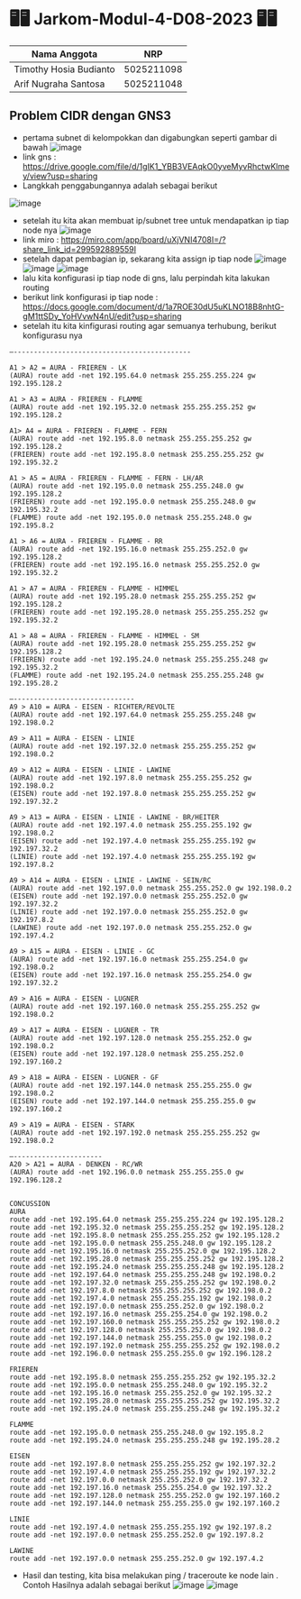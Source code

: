 # 🖥🖥 Jarkom-Modul-4-D08-2023 🖥🖥

Nama Anggota | NRP
------------------- | --------------		
Timothy Hosia Budianto | 5025211098
Arif Nugraha Santosa | 5025211048

## Problem CIDR dengan GNS3
- pertama subnet di kelompokkan dan digabungkan seperti gambar di bawah
![image](https://github.com/thossb/jarkom-modul-4-D08-2023/assets/90438426/2b3331fe-fab9-43cd-898d-da8bd5e309e7)
- link gns : https://drive.google.com/file/d/1gIK1_YBB3VEAqkO0yveMyvRhctwKlmey/view?usp=sharing
- Langkkah penggabungannya adalah sebagai berikut

![image](https://github.com/thossb/jarkom-modul-4-D08-2023/assets/90438426/9bda1b07-5b3e-4616-ba68-9952b29ae200)
- setelah itu kita akan membuat ip/subnet tree untuk mendapatkan ip tiap node nya
![image](https://github.com/thossb/jarkom-modul-4-D08-2023/assets/90438426/f0ffa135-733f-4fdd-b088-7cabd5e9bc82)
- link miro : https://miro.com/app/board/uXjVNI4708I=/?share_link_id=299592889559I
- setelah dapat pembagian ip, sekarang kita assign ip tiap node
![image](https://github.com/thossb/jarkom-modul-4-D08-2023/assets/90438426/43b90170-b378-4e6b-9bd8-dd4e04fc8ee7)
![image](https://github.com/thossb/jarkom-modul-4-D08-2023/assets/90438426/1573c63e-96dd-444c-9b36-17a8cb009bef)
![image](https://github.com/thossb/jarkom-modul-4-D08-2023/assets/90438426/3b2422f6-3833-4943-be7c-e702b52be015)
- lalu kita konfigurasi ip tiap node di gns, lalu perpindah kita lakukan routing
- berikut link konfigurasi ip tiap node : https://docs.google.com/document/d/1a7ROE30dU5uKLNO18B8nhtG-gM1ttSDy_YoHVvwN4nU/edit?usp=sharing
- setelah itu kita kinfigurasi routing agar semuanya terhubung, berikut konfigurasu nya
```
—--------------------------------------------

A1 > A2 = AURA - FRIEREN - LK
(AURA) route add -net 192.195.64.0 netmask 255.255.255.224 gw 192.195.128.2

A1 > A3 = AURA - FRIEREN - FLAMME
(AURA) route add -net 192.195.32.0 netmask 255.255.255.252 gw 192.195.128.2

A1> A4 = AURA - FRIEREN - FLAMME - FERN
(AURA) route add -net 192.195.8.0 netmask 255.255.255.252 gw 192.195.128.2
(FRIEREN) route add -net 192.195.8.0 netmask 255.255.255.252 gw 192.195.32.2

A1 > A5 = AURA - FRIEREN - FLAMME - FERN - LH/AR
(AURA) route add -net 192.195.0.0 netmask 255.255.248.0 gw 192.195.128.2
(FRIEREN) route add -net 192.195.0.0 netmask 255.255.248.0 gw 192.195.32.2
(FLAMME) route add -net 192.195.0.0 netmask 255.255.248.0 gw 192.195.8.2

A1 > A6 = AURA - FRIEREN - FLAMME - RR
(AURA) route add -net 192.195.16.0 netmask 255.255.252.0 gw 192.195.128.2
(FRIEREN) route add -net 192.195.16.0 netmask 255.255.252.0 gw 192.195.32.2

A1 > A7 = AURA - FRIEREN - FLAMME - HIMMEL
(AURA) route add -net 192.195.28.0 netmask 255.255.255.252 gw 192.195.128.2
(FRIEREN) route add -net 192.195.28.0 netmask 255.255.255.252 gw 192.195.32.2

A1 > A8 = AURA - FRIEREN - FLAMME - HIMMEL - SM
(AURA) route add -net 192.195.28.0 netmask 255.255.255.252 gw 192.195.128.2
(FRIEREN) route add -net 192.195.24.0 netmask 255.255.255.248 gw 192.195.32.2
(FLAMME) route add -net 192.195.24.0 netmask 255.255.255.248 gw 192.195.28.2

—------------------------------
A9 > A10 = AURA - EISEN - RICHTER/REVOLTE
(AURA) route add -net 192.197.64.0 netmask 255.255.255.248 gw 192.198.0.2

A9 > A11 = AURA - EISEN - LINIE
(AURA) route add -net 192.197.32.0 netmask 255.255.255.252 gw 192.198.0.2

A9 > A12 = AURA - EISEN - LINIE - LAWINE
(AURA) route add -net 192.197.8.0 netmask 255.255.255.252 gw 192.198.0.2
(EISEN) route add -net 192.197.8.0 netmask 255.255.255.252 gw 192.197.32.2

A9 > A13 = AURA - EISEN - LINIE - LAWINE - BR/HEITER
(AURA) route add -net 192.197.4.0 netmask 255.255.255.192 gw 192.198.0.2
(EISEN) route add -net 192.197.4.0 netmask 255.255.255.192 gw 192.197.32.2
(LINIE) route add -net 192.197.4.0 netmask 255.255.255.192 gw 192.197.8.2

A9 > A14 = AURA - EISEN - LINIE - LAWINE - SEIN/RC
(AURA) route add -net 192.197.0.0 netmask 255.255.252.0 gw 192.198.0.2
(EISEN) route add -net 192.197.0.0 netmask 255.255.252.0 gw 192.197.32.2
(LINIE) route add -net 192.197.0.0 netmask 255.255.252.0 gw 192.197.8.2
(LAWINE) route add -net 192.197.0.0 netmask 255.255.252.0 gw 192.197.4.2

A9 > A15 = AURA - EISEN - LINIE - GC
(AURA) route add -net 192.197.16.0 netmask 255.255.254.0 gw 192.198.0.2
(EISEN) route add -net 192.197.16.0 netmask 255.255.254.0 gw 192.197.32.2

A9 > A16 = AURA - EISEN - LUGNER
(AURA) route add -net 192.197.160.0 netmask 255.255.255.252 gw 192.198.0.2

A9 > A17 = AURA - EISEN - LUGNER - TR
(AURA) route add -net 192.197.128.0 netmask 255.255.252.0 gw 192.198.0.2
(EISEN) route add -net 192.197.128.0 netmask 255.255.252.0 192.197.160.2

A9 > A18 = AURA - EISEN - LUGNER - GF
(AURA) route add -net 192.197.144.0 netmask 255.255.255.0 gw 192.198.0.2
(EISEN) route add -net 192.197.144.0 netmask 255.255.255.0 gw 192.197.160.2

A9 > A19 = AURA - EISEN - STARK
(AURA) route add -net 192.197.192.0 netmask 255.255.255.252 gw 192.198.0.2

—----------------------
A20 > A21 = AURA - DENKEN - RC/WR 
(AURA) route add -net 192.196.0.0 netmask 255.255.255.0 gw 192.196.128.2


CONCUSSION
AURA
route add -net 192.195.64.0 netmask 255.255.255.224 gw 192.195.128.2
route add -net 192.195.32.0 netmask 255.255.255.252 gw 192.195.128.2
route add -net 192.195.8.0 netmask 255.255.255.252 gw 192.195.128.2
route add -net 192.195.0.0 netmask 255.255.248.0 gw 192.195.128.2
route add -net 192.195.16.0 netmask 255.255.252.0 gw 192.195.128.2
route add -net 192.195.28.0 netmask 255.255.255.252 gw 192.195.128.2
route add -net 192.195.24.0 netmask 255.255.255.248 gw 192.195.128.2
route add -net 192.197.64.0 netmask 255.255.255.248 gw 192.198.0.2
route add -net 192.197.32.0 netmask 255.255.255.252 gw 192.198.0.2
route add -net 192.197.8.0 netmask 255.255.255.252 gw 192.198.0.2
route add -net 192.197.4.0 netmask 255.255.255.192 gw 192.198.0.2
route add -net 192.197.0.0 netmask 255.255.252.0 gw 192.198.0.2
route add -net 192.197.16.0 netmask 255.255.254.0 gw 192.198.0.2
route add -net 192.197.160.0 netmask 255.255.255.252 gw 192.198.0.2
route add -net 192.197.128.0 netmask 255.255.252.0 gw 192.198.0.2
route add -net 192.197.144.0 netmask 255.255.255.0 gw 192.198.0.2
route add -net 192.197.192.0 netmask 255.255.255.252 gw 192.198.0.2
route add -net 192.196.0.0 netmask 255.255.255.0 gw 192.196.128.2

FRIEREN
route add -net 192.195.8.0 netmask 255.255.255.252 gw 192.195.32.2
route add -net 192.195.0.0 netmask 255.255.248.0 gw 192.195.32.2
route add -net 192.195.16.0 netmask 255.255.252.0 gw 192.195.32.2
route add -net 192.195.28.0 netmask 255.255.255.252 gw 192.195.32.2
route add -net 192.195.24.0 netmask 255.255.255.248 gw 192.195.32.2

FLAMME
route add -net 192.195.0.0 netmask 255.255.248.0 gw 192.195.8.2
route add -net 192.195.24.0 netmask 255.255.255.248 gw 192.195.28.2

EISEN
route add -net 192.197.8.0 netmask 255.255.255.252 gw 192.197.32.2
route add -net 192.197.4.0 netmask 255.255.255.192 gw 192.197.32.2
route add -net 192.197.0.0 netmask 255.255.252.0 gw 192.197.32.2
route add -net 192.197.16.0 netmask 255.255.254.0 gw 192.197.32.2
route add -net 192.197.128.0 netmask 255.255.252.0 gw 192.197.160.2
route add -net 192.197.144.0 netmask 255.255.255.0 gw 192.197.160.2

LINIE
route add -net 192.197.4.0 netmask 255.255.255.192 gw 192.197.8.2
route add -net 192.197.0.0 netmask 255.255.252.0 gw 192.197.8.2

LAWINE
route add -net 192.197.0.0 netmask 255.255.252.0 gw 192.197.4.2

```
- Hasil dan testing, kita bisa melakukan ping / traceroute ke node lain . Contoh Hasilnya adalah sebagai berikut
![image](https://github.com/thossb/jarkom-modul-4-D08-2023/assets/90438426/4064d783-2378-4f69-93ca-3d7bd15d447c)
![image](https://github.com/thossb/jarkom-modul-4-D08-2023/assets/90438426/c61c2aae-7be1-43c7-914e-ac58b4a6281b)


